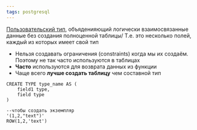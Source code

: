 ```yaml
---
tags: postgresql
---
```



[Пользовательский тип](psql_Пользовательские%20типы.md), объяденияющий логически взаимосвязанные данные без создания полноценной таблицы/
Т.е. это несколько полей, каждый из которых имеет свой тип
- Нельзя создавать ограничения (constraints) когда мы их создаём. Поэтому не так часто используются в таблицах
- **Часто** используются для возврата данных из функции
- Чаще всего **лучше создать таблицу** чем составной тип

```postgresql
CREATE TYPE type_name AS (
	field1 type,
	field type
)

--чтобы создать экземпляр
'(1,2,"text")' 
ROW(1,2,'text')
```